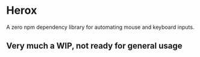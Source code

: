 # Herox

A zero npm dependency library for automating mouse and keyboard inputs.


## Very much a WIP, not ready for general usage
